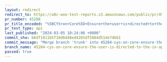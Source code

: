 ```yaml
---
layout: redirect
redirect_to: https://a8c-woo-test-reports.s3.amazonaws.com/public/pr/45288/api/index.html
pr_number: 45288
pr_title_encoded: "%5BCYS+on+Core%5D+Ensure+the+user+is+directed+to+the+in+app+marketplace+whenever+clicking+on+%27Browse+all+themes%27"
pr_test_type: api
last_published: "2024-03-05 10:24:06 +0000"
commit_sha: b6df1011b5f18d6d48ed4265df5884d51de746b1
commit_message: "Merge branch 'trunk' into 45284-cys-on-core-ensure-the-user-is-direct…"
branch_name: 45284-cys-on-core-ensure-the-user-is-directed-to-the-in-app-marketplace-whenever-clicking-on-browse-all-themes
passed: true
---
```

